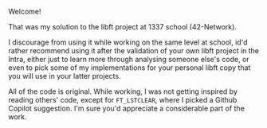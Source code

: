 Welcome!

That was my solution to the libft project at 1337 school (42-Network).

I discourage from using it while working on the same level at school, id'd rather recommend using it after the validation of your own libft project in the Intra, either just to learn more through analysing someone else's code, or even to pick some of my implementations for your personal libft copy that you will use in your latter projects.

All of the code is original. While working, I was not getting inspired by reading others' code, except for `FT_LSTCLEAR`, where I picked a Github Copilot suggestion. I'm sure you'd appreciate a considerable part of the work.
